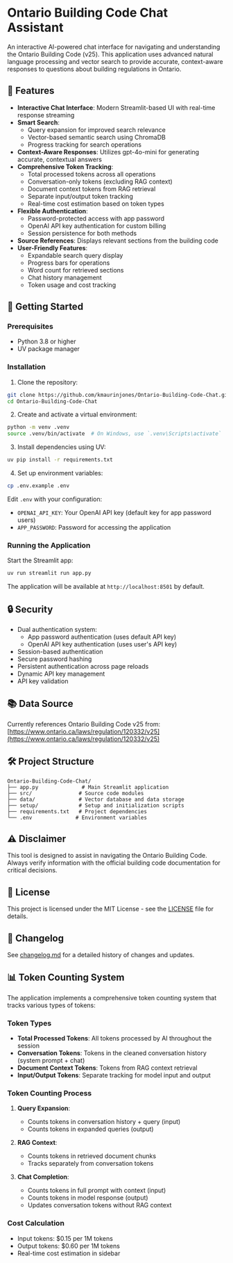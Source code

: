 # Ontario Building Code Chat Assistant

An interactive AI-powered chat interface for navigating and understanding the Ontario Building Code (v25). This application uses advanced natural language processing and vector search to provide accurate, context-aware responses to questions about building regulations in Ontario.

## 🌟 Features

- **Interactive Chat Interface**: Modern Streamlit-based UI with real-time response streaming
- **Smart Search**: 
  - Query expansion for improved search relevance
  - Vector-based semantic search using ChromaDB
  - Progress tracking for search operations
- **Context-Aware Responses**: Utilizes gpt-4o-mini for generating accurate, contextual answers
- **Comprehensive Token Tracking**:
  - Total processed tokens across all operations
  - Conversation-only tokens (excluding RAG context)
  - Document context tokens from RAG retrieval
  - Separate input/output token tracking
  - Real-time cost estimation based on token types
- **Flexible Authentication**:
  - Password-protected access with app password
  - OpenAI API key authentication for custom billing
  - Session persistence for both methods
- **Source References**: Displays relevant sections from the building code
- **User-Friendly Features**:
  - Expandable search query display
  - Progress bars for operations
  - Word count for retrieved sections
  - Chat history management
  - Token usage and cost tracking

## 🚀 Getting Started

### Prerequisites

- Python 3.8 or higher
- UV package manager

### Installation

1. Clone the repository:
```bash
git clone https://github.com/kmaurinjones/Ontario-Building-Code-Chat.git
cd Ontario-Building-Code-Chat
```

2. Create and activate a virtual environment:
```bash
python -m venv .venv
source .venv/bin/activate  # On Windows, use `.venv\Scripts\activate`
```

3. Install dependencies using UV:
```bash
uv pip install -r requirements.txt
```

4. Set up environment variables:
```bash
cp .env.example .env
```
Edit `.env` with your configuration:
- `OPENAI_API_KEY`: Your OpenAI API key (default key for app password users)
- `APP_PASSWORD`: Password for accessing the application

### Running the Application

Start the Streamlit app:
```bash
uv run streamlit run app.py
```

The application will be available at `http://localhost:8501` by default.

## 🔒 Security

- Dual authentication system:
  - App password authentication (uses default API key)
  - OpenAI API key authentication (uses user's API key)
- Session-based authentication
- Secure password hashing
- Persistent authentication across page reloads
- Dynamic API key management
- API key validation

## 📚 Data Source

Currently references Ontario Building Code v25 from:
[https://www.ontario.ca/laws/regulation/120332/v25](https://www.ontario.ca/laws/regulation/120332/v25)

## 🛠️ Project Structure

```
Ontario-Building-Code-Chat/
├── app.py              # Main Streamlit application
├── src/               # Source code modules
├── data/              # Vector database and data storage
├── setup/             # Setup and initialization scripts
├── requirements.txt   # Project dependencies
└── .env              # Environment variables
```

## ⚠️ Disclaimer

This tool is designed to assist in navigating the Ontario Building Code. Always verify information with the official building code documentation for critical decisions.

## 📝 License

This project is licensed under the MIT License - see the [LICENSE](LICENSE) file for details.

## 🔄 Changelog

See [changelog.md](changelog.md) for a detailed history of changes and updates.

## 📊 Token Counting System

The application implements a comprehensive token counting system that tracks various types of tokens:

### Token Types
- **Total Processed Tokens**: All tokens processed by AI throughout the session
- **Conversation Tokens**: Tokens in the cleaned conversation history (system prompt + chat)
- **Document Context Tokens**: Tokens from RAG context retrieval
- **Input/Output Tokens**: Separate tracking for model input and output

### Token Counting Process
1. **Query Expansion**:
   - Counts tokens in conversation history + query (input)
   - Counts tokens in expanded queries (output)

2. **RAG Context**:
   - Counts tokens in retrieved document chunks
   - Tracks separately from conversation tokens

3. **Chat Completion**:
   - Counts tokens in full prompt with context (input)
   - Counts tokens in model response (output)
   - Updates conversation tokens without RAG context

### Cost Calculation
- Input tokens: $0.15 per 1M tokens
- Output tokens: $0.60 per 1M tokens
- Real-time cost estimation in sidebar